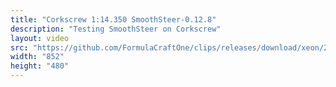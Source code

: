 ```yaml
---
title: "Corkscrew 1:14.350 SmoothSteer-0.12.8"
description: "Testing SmoothSteer on Corkscrew"
layout: video
src: "https://github.com/FormulaCraftOne/clips/releases/download/xeon/2023-05-11.02-29-24.mp4"
width: "852"
height: "480"
---
```

